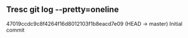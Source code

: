 ## Tresc git log --pretty=oneline

47019ccdc9c8f4264f16d8012103f1b8eacd7e09 (HEAD -> master) Initial commit

